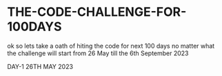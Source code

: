 # THE-CODE-CHALLENGE-FOR-100DAYS
ok so lets take a oath of hiting the code for next 100 days no matter what the challenge will start from 26 May till the 6th September 2023


DAY-1  26TH MAY 2023
